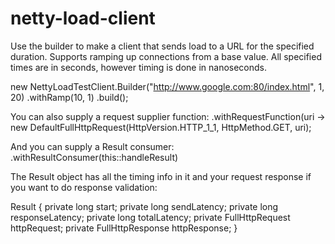 # netty-load-client

Use the builder to make a client that sends load to a URL for the specified duration. Supports ramping up connections from a base value. All specified times are in seconds, however timing is done in nanoseconds. 

new NettyLoadTestClient.Builder("http://www.google.com:80/index.html", 1, 20)
        .withRamp(10, 1)
        .build();
                        
You can also supply a request supplier function:
.withRequestFunction(uri -> new DefaultFullHttpRequest(HttpVersion.HTTP_1_1, HttpMethod.GET, uri);

And you can supply a Result consumer:
.withResultConsumer(this::handleResult)


The Result object has all the timing info in it and your request response if you want to do response validation:

Result {
    private long start;
    private long sendLatency;
    private long responseLatency;
    private long totalLatency;
    private FullHttpRequest httpRequest;
    private FullHttpResponse httpResponse;
}
